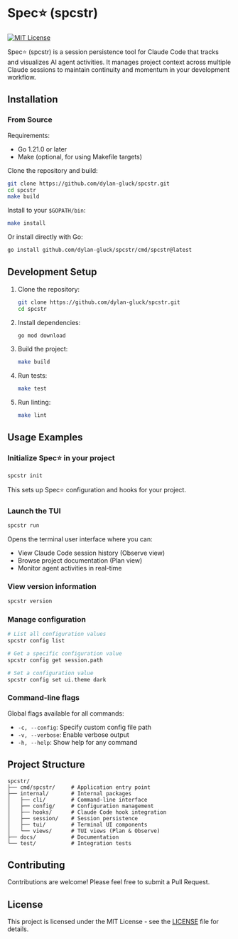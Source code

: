 # Spec⭐️ (spcstr)

[![MIT License](https://img.shields.io/badge/License-MIT-blue.svg)](LICENSE)

Spec⭐️ (spcstr) is a session persistence tool for Claude Code that tracks and visualizes AI agent activities. It manages project context across multiple Claude sessions to maintain continuity and momentum in your development workflow.

## Installation

### From Source

Requirements:
- Go 1.21.0 or later
- Make (optional, for using Makefile targets)

Clone the repository and build:

```bash
git clone https://github.com/dylan-gluck/spcstr.git
cd spcstr
make build
```

Install to your `$GOPATH/bin`:

```bash
make install
```

Or install directly with Go:

```bash
go install github.com/dylan-gluck/spcstr/cmd/spcstr@latest
```

## Development Setup

1. Clone the repository:
   ```bash
   git clone https://github.com/dylan-gluck/spcstr.git
   cd spcstr
   ```

2. Install dependencies:
   ```bash
   go mod download
   ```

3. Build the project:
   ```bash
   make build
   ```

4. Run tests:
   ```bash
   make test
   ```

5. Run linting:
   ```bash
   make lint
   ```

## Usage Examples

### Initialize Spec⭐️ in your project

```bash
spcstr init
```

This sets up Spec⭐️ configuration and hooks for your project.

### Launch the TUI

```bash
spcstr run
```

Opens the terminal user interface where you can:
- View Claude Code session history (Observe view)
- Browse project documentation (Plan view)
- Monitor agent activities in real-time

### View version information

```bash
spcstr version
```

### Manage configuration

```bash
# List all configuration values
spcstr config list

# Get a specific configuration value
spcstr config get session.path

# Set a configuration value
spcstr config set ui.theme dark
```

### Command-line flags

Global flags available for all commands:
- `-c, --config`: Specify custom config file path
- `-v, --verbose`: Enable verbose output
- `-h, --help`: Show help for any command

## Project Structure

```
spcstr/
├── cmd/spcstr/     # Application entry point
├── internal/       # Internal packages
│   ├── cli/        # Command-line interface
│   ├── config/     # Configuration management
│   ├── hooks/      # Claude Code hook integration
│   ├── session/    # Session persistence
│   ├── tui/        # Terminal UI components
│   └── views/      # TUI views (Plan & Observe)
├── docs/           # Documentation
└── test/           # Integration tests
```

## Contributing

Contributions are welcome! Please feel free to submit a Pull Request.

## License

This project is licensed under the MIT License - see the [LICENSE](LICENSE) file for details.
